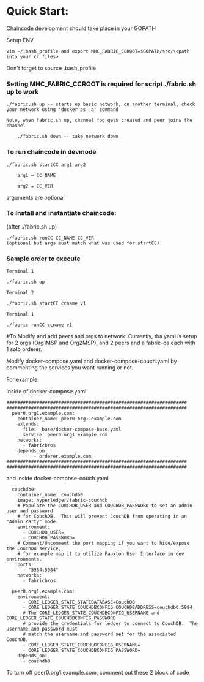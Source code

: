 # Quick Start:
Chaincode development should take place in your GOPATH

Setup ENV
```
vim ~/.bash_profile and export MHC_FABRIC_CCROOT=$GOPATH/src/\<path into your cc files>
```

Don't forget to source .bash_profile
### Setting MHC_FABRIC_CCROOT is required for script ./fabric.sh up to work

    ./fabric.sh up -- starts up basic network, on another terminal, check your network using 'docker ps -a' command

`Note, when fabric.sh up, channel foo gets created and peer joins the channel`

```
    ./fabric.sh down -- take network down
```

### To run chaincode in devmode
```
./fabric.sh startCC arg1 arg2
    
    arg1 = CC_NAME
    
    arg2 = CC_VER
```

arguments are optional

### To Install and instantiate chaincode:

(after ./fabric.sh up)

    ./fabric.sh runCC CC_NAME CC_VER
    (optional but args must match what was used for startCC)
    
### Sample order to execute

`Terminal 1`

    ./fabric.sh up
    
`Terminal 2`

    ./fabric.sh startCC ccname v1

`Terminal 1`

    ./fabric runCC ccname v1

#To Modify and add peers and orgs to network:
Currently, tha yaml is setup for 2 orgs (Org1MSP and Org2MSP), and 2 peers and a fabric-ca each with 1 solo orderer.

Modify docker-compose.yaml and docker-compose-couch.yaml by commenting the services you want running or not.


For example:

Inside of docker-compose.yaml

    ##################################################################
    ##################################################################
      peer0.org1.example.com:
        container_name: peer0.org1.example.com
        extends:
          file:  base/docker-compose-base.yaml
          service: peer0.org1.example.com
        networks:
          - fabricbros
        depends_on:
              - orderer.example.com
    ##################################################################
    ##################################################################
    
and inside docker-compose-couch.yaml

      couchdb0:
        container_name: couchdb0
        image: hyperledger/fabric-couchdb
        # Populate the COUCHDB_USER and COUCHDB_PASSWORD to set an admin user and password
        # for CouchDB.  This will prevent CouchDB from operating in an "Admin Party" mode.
        environment:
          - COUCHDB_USER=
          - COUCHDB_PASSWORD=
        # Comment/Uncomment the port mapping if you want to hide/expose the CouchDB service,
        # for example map it to utilize Fauxton User Interface in dev environments.
        ports:
          - "5984:5984"
        networks:
          - fabricbros
    
      peer0.org1.example.com:
        environment:
          - CORE_LEDGER_STATE_STATEDATABASE=CouchDB
          - CORE_LEDGER_STATE_COUCHDBCONFIG_COUCHDBADDRESS=couchdb0:5984
          # The CORE_LEDGER_STATE_COUCHDBCONFIG_USERNAME and CORE_LEDGER_STATE_COUCHDBCONFIG_PASSWORD
          # provide the credentials for ledger to connect to CouchDB.  The username and password must
          # match the username and password set for the associated CouchDB.
          - CORE_LEDGER_STATE_COUCHDBCONFIG_USERNAME=
          - CORE_LEDGER_STATE_COUCHDBCONFIG_PASSWORD=
        depends_on:
          - couchdb0
          
To turn off peer0.org1.example.com, comment out these 2 block of code
